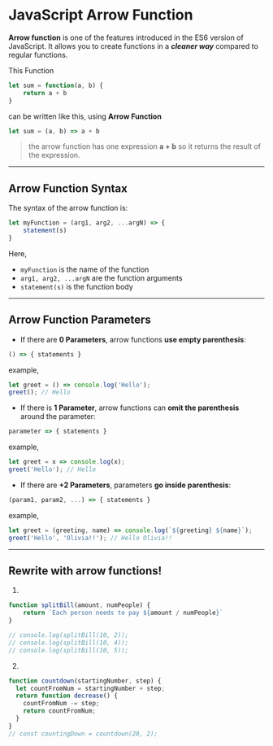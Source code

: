 # JavaScript Arrow Function

**Arrow function** is one of the features introduced in the ES6 version of JavaScript. It allows you to create functions in a **_cleaner way_** compared to regular functions.

This Function

```javascript
let sum = function(a, b) {
    return a + b
}
```

can be written like this, using **Arrow Function**

```javascript
let sum = (a, b) => a + b
```

> the arrow function has one expression **a + b** so it returns the result of the expression.

--------------------------------------------------------------------------------

## Arrow Function Syntax

The syntax of the arrow function is:

```javascript
let myFunction = (arg1, arg2, ...argN) => {
    statement(s)
}
```

Here,

- `myFunction` is the name of the function
- `arg1, arg2, ...argN` are the function arguments
- `statement(s)` is the function body

--------------------------------------------------------------------------------

## Arrow Function Parameters

- If there are **0 Parameters**, arrow functions **use empty parenthesis**:

```javascript
() => { statements }
```

example,

```javascript
let greet = () => console.log('Hello');
greet(); // Hello
```

- If there is **1 Parameter**, arrow functions can **omit the parenthesis** around the parameter:

```javascript
parameter => { statements }
```

example,

```javascript
let greet = x => console.log(x);
greet('Hello'); // Hello
```

- If there are **+2 Parameters**, parameters **go inside parenthesis**:

```javascript
(param1, param2, ...) => { statements }
```

example,

```javascript
let greet = (greeting, name) => console.log(`${greeting} ${name}`);
greet('Hello', 'Olivia!!'); // Hello Olivia!!
```

----

## Rewrite with arrow functions!

1.

```javascript
function splitBill(amount, numPeople) {
    return `Each person needs to pay ${amount / numPeople}`
}

// console.log(splitBill(10, 2));
// console.log(splitBill(10, 4));
// console.log(splitBill(10, 5));
```

2. 

```javascript
function countdown(startingNumber, step) {
  let countFromNum = startingNumber + step;
  return function decrease() {
    countFromNum -= step;
    return countFromNum;
  }
}
// const countingDown = countdown(20, 2);

```